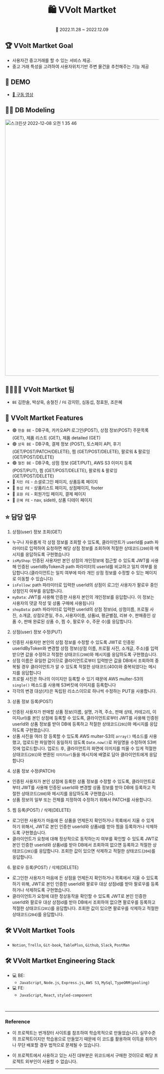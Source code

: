 # <p align="center">🛍️ VVolt Martket

<P align="center">📆 2022.11.28 ~ 2022.12.09

## 🏆 VVolt Martket Goal

- 사용자간 중고거래를 할 수 있는 서비스 제공.
- 중고 거래 특성을 고려하여 사용자위치기반 주변 물건을 추천해주는 기능 제공

## 📼 DEMO

- <a href="https://www.youtube.com/watch?v=UDNfYsCpGR4">📎 구동 영상</a>

## 👩‍💻 DB Modeling

<img width="840" alt="스크린샷 2022-12-08 오전 1 35 46" src="https://user-images.githubusercontent.com/108253922/206603252-88d36410-961b-4ac1-85a2-a3b7dae6e694.png">

## 👩‍👩‍👧‍👦 VVolt Martket 팀

- `BE` 김한솔, 박상욱, 송철진 / `FE` 강지민, 심동섭, 정효원, 조은혜

## 📌 VVolt Martket Features

- 🟢 `한솔 BE` - DB구축, 카카오API 로그인(POST), 상점 정보(POST) 주문목록(GET), 제품 리스트 (GET), 제품 detailed (GET)
- 🟢 `상욱 BE` - DB구축, 결제 정보 (POST), 토스페이 API, 후기 (GET/POST/PATCH/DELETE), 찜 (GET/POST/DELETE), 팔로워 & 팔로잉 (GET/POST/DELETE)
- 🟢 `철진 BE` - DB구축, 상점 정보 (GET/PUT), AWS S3 이미지 등록 (POST/PUT), 찜 (GET/POST/DELETE), 팔로워 & 팔로잉 (GET/POST/DELETE)
- 🔵 `지민 FE` - 소셜로그인 페이지, 상품등록 페이지
- 🔵 `동섭 FE` - 상품리스트 페이지, 상점페이지, footer
- 🔵 `효원 FE` - 회원가입 페이지, 결제 페이지
- 🔵 `은혜 FE` - nav, side바, 상품 디테이 페이지

## ⭐️ 담당 업무

1. 상점(user) 정보 조회(GET)

- 누구나 자유롭게 각 상점 정보를 조회할 수 있도록, 클라이언트가 userId를 path 파라미터로 입력하여 요청하면 해당 상점 정보를 조회하여 적절한 상태코드(`200`)와 메시지를 응답하도록 구현했습니다
- `isMyShop`: 인증된 사용자만 본인 상점의 개인정보에 접근할 수 있도록 JWT를 사용해 인증된 userIdByToken과 path 파라미터의 userId를 비교하고 일치 여부를 응답합니다.(클라이언트는 일치 여부에 따라 개인 상점 정보를 수정할 수 있는 페이지로 이동할 수 있습니다)
- `isFollow`: path 파라미터로 입력한 userId의 상점이 로그인 사용자가 팔로우 중인 상점인지 여부를 응답합니다.
- `myData`: JWT를 사용해 인증한 사용자 본인의 개인정보를 응답합니다. 이 정보는 사용자의 댓글 작성 및 상품 구매에 사용됩니다
- `shopData`: path 파라미터로 입력한 userId의 상점 정보(id, 상점이름, 프로필 사진, 소개글, 상점오픈일, 주소, 사용자이름, 상품id, 평균별점, 리뷰 수, 판매중인 상품 수, 판매 완료된 상품 수, 찜 수, 팔로우 수, 주문 수)를 응답합니다.

2. 상점(user) 정보 수정(PUT)

- 인증된 사용자만 본인의 상점 정보를 수정할 수 있도록 JWT로 인증된 userIdByToken와 변경할 상점 정보(상점 이름, 프로필 사진, 소개글, 주소)를 입력받으면 값을 수정하고 적절한 상태코드(`200`)와 메시지를 응답하도록 구현했습니다.
- 상점 이름은 유일한 값이므로 클라이언트로부터 입력받은 값을 DB에서 조회하여 중복될 경우 클라이언트가 알 수 있도록 적절한 상태코드(400)와 중복되었다는 메시지를 응답합니다
- 프로필 사진은 하나의 이미지만 등록할 수 있기 때문에 AWS multer-S3의 `single()` 메소드를 사용해 S3버킷에 이미지를 등록합니다
- 각각의 변경 대상(키)은 독립된 리소스이므로 하나씩 수정하는 PUT을 사용합니다.

3. 상품 정보 등록(POST)

- 인증된 사용자가 판매할 상품 정보(이름, 설명, 가격, 주소, 판매 상태, 카테고리, 이미지url)를 본인 상점에 등록할 수 있도록, 클라이언트로부터 JWT를 사용해 인증된 userId와 상품 정보를 받아 DB에 등록하고 적절한 상태코드(`201`)와 메시지를 응답하도록 구현했습니다.
- 상품 사진을 여러 장 등록할 수 있도록 AWS multer-S3의 `array()` 메소드를 사용했고, 업로드한 파일명이 동일하지 않도록 `Date.now()`로 파일명을 수정하여 S3버킷에 업로드합니다. 업로드 후, 클라이언트의 화면에 이미지를 띄울 수 있게 적절한 상태코드(`201`)와 변환된 `이미지url`들을 메시지에 배열로 담아 클라이언트에게 응답합니다

4. 상품 정보 수정(PATCH)

- 인증된 사용자가 본인 상점에 등록한 상품 정보를 수정할 수 있도록, 클라이언트로부터 JWT를 사용해 인증된 userId와 변경할 상품 정보를 받아 DB에 등록하고 적절한 상태코드(`200`)와 메시지를 응답하도록 구현했습니다.
- 상품 정보의 일부 또는 전체를 지정하여 수정하기 위해서 PATCH를 사용합니다.

5. 찜 등록(POST) / 삭제(DELETE)

- 로그인한 사용자가 마음에 든 상품을 언제든지 확인하거나 목록에서 지울 수 있게 하기 위해서, JWT로 본인 인증한 userId와 상품id를 받아 찜을 등록하거나 삭제하도록 구현했습니다.
- 클라이언트가 요청에 대해 정상적으로 동작하는지 여부를 확인할 수 있도록 JWT로 본인 인증한 userId와 상품id를 받아 DB에서 조회하여 없으면 등록하고 적절한 상태코드(`201`)를 응답합니다. 조회한 값이 있으면 삭제하고 적절한 상태코드(`204`)를 응답합니다.

6. 팔로우 등록(POST) / 삭제(DELETE)

- 로그인한 사용자가 마음에 든 상점을 언제든지 확인하거나 목록에서 지울 수 있도록 하기 위해, JWT로 본인 인증한 userId와 팔로우 대상 상점id를 받아 팔로우를 등록하거나 삭제하도록 구현했습니다.
- 클라이언트가 요청에 대한 정상동작을 확인할 수 있도록 JWT로 본인 인증한 userId와 팔로우 대상 상점id를 받아 DB에서 조회하여 없으면 팔로우를 등록하고 적절한 상태코드(`201`)를 응답합니다. 조회한 값이 있으면 팔로우를 삭제하고 적절한 상태코드(`204`)를 응답합니다.

## 🛠 VVolt Martket Tools

- `Notion`, `Trello`, `Git-book`, `TablePlus`, `Github`, `Slack`, `PostMan`

## 🛠 VVolt Martket Engineering Stack

- 💻 BE:
  - `JavaScript`, `Node.js`, `Express.js`, `AWS S3`, `MySql`, `TypeORM(pooling)`
- 💻 FE:
  - `JavaScript`, `React`, `styled-component`

<br>

---

### Reference

- 이 프로젝트는 번개장터 사이트를 참조하여 학습목적으로 만들었습니다. 실무수준의 프로젝트이지만 학습용으로 만들었기 때문에 이 코드를 활용하여 이득을 취하거나 무단 배포할 경우 법적으로 문제될 수 있습니다.

- 이 프로젝트에서 사용하고 있는 사진 대부분은 위코드에서 구매한 것이므로 해당 프로젝트 외부인이 사용할 수 없습니다.

---
